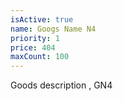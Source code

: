 ```yaml
---
isActive: true
name: Googs Name N4
priority: 1
price: 404
maxCount: 100
---
```


Goods description , GN4